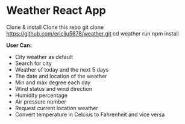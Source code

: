 # Weather React App

Clone & install
Clone this repo git clone https://github.com/ericliu5678/weather.git
cd weather
run npm install

**User Can:**

- City weather as default
- Search for city
- Weather of today and the next 5 days
- The date and location of the weather
- Min and max degree each day
- Wind status and wind direction
- Humidity percentage
- Air pressure number
- Request current location weather
- Convert temperature in Celcius to Fahrenheit and vice versa
